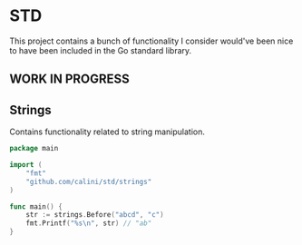 # STD

This project contains a bunch of functionality I consider would've been nice to have been included in the Go standard library.

## WORK IN PROGRESS

## Strings

Contains functionality related to string manipulation.

```go
package main

import (
    "fmt"
    "github.com/calini/std/strings"
)

func main() {
    str := strings.Before("abcd", "c")
    fmt.Printf("%s\n", str) // "ab" 
}
```